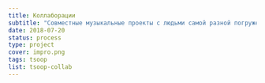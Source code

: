 ```yaml
---
title: Коллаборации
subtitle: "Совместные музыкальные проекты с людьми самой разной погруженности в музыку."
date: 2018-07-20
status: process
type: project
cover: impro.png
tags: tsoop
list: tsoop-collab
---
```

